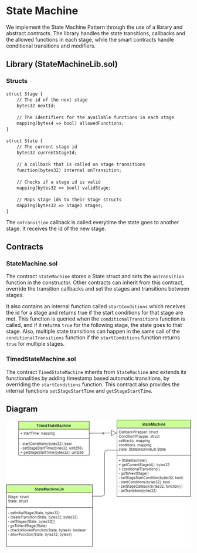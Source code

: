 # State Machine

We implement the State Machine Pattern through the use of a library and abstract contracts. The library handles the state transitions, callbacks and the allowed functions in each stage, while the smart contracts handle conditional transitions and modifiers. 

## Library (StateMachineLib.sol)

### Structs

```
struct Stage {
    // The id of the next stage
    bytes32 nextId;

    // The identifiers for the available functions in each stage
    mapping(bytes4 => bool) allowedFunctions;
}

struct State {
    // The current stage id
    bytes32 currentStageId;

    // A callback that is called on stage transitions
    function(bytes32) internal onTransition;

    // Checks if a stage id is valid
    mapping(bytes32 => bool) validStage;

    // Maps stage ids to their Stage structs
    mapping(bytes32 => Stage) stages;
}
```

The `onTransition` callback is called everytime the state goes to another stage. It receives the id of the new stage.

## Contracts

### StateMachine.sol

The contract `StateMachine` stores a State struct and sets the `onTransition` function in the constructor. Other contracts can inherit from this contract, override the transition callbacks and set the stages and transitions between stages. 

It also contains an internal function called `startConditions` which receives the id for a stage and returns true if the start conditions for that stage are met. This function is queried when the `conditionalTransitions` function is called, and if it returns `true` for the following stage, the state goes to that stage. Also, multiple state transitions can happen in the same call of the `conditionalTransitions` function if the `startConditions` function returns `true` for multiple stages.

### TimedStateMachine.sol

The contract `TimedStateMachine` inherits from `StateMachine` and extends its functionalities by adding timestamp based automatic transitions, by overriding the `startConditions` function. This contract also provides the internal functions `setStageStartTime` and `getStageStartTime`.

## Diagram

![Dependency Diagram](/diagrams/stateMachine.png)